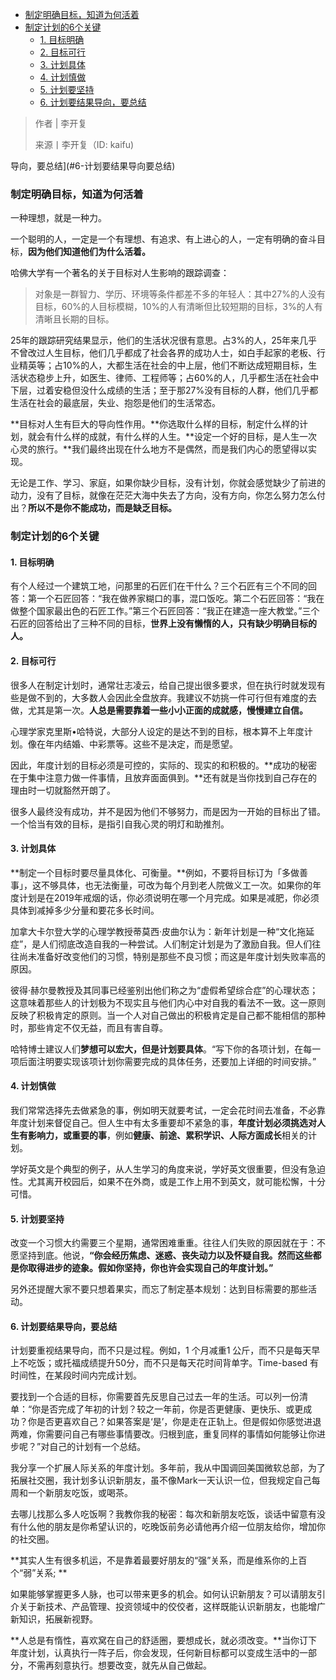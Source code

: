 <!-- TOC -->

- [制定明确目标，知道为何活着](#制定明确目标知道为何活着)
- [制定计划的6个关键](#制定计划的6个关键)
    - [1. 目标明确](#1-目标明确)
    - [2. 目标可行](#2-目标可行)
    - [3. 计划具体](#3-计划具体)
    - [4. 计划慎做](#4-计划慎做)
    - [5. 计划要坚持](#5-计划要坚持)
    - [6. 计划要结果导向，要总结](#6-计划要结果导向要总结)

<!-- /TOC -->


>作者 | 李开复
>
>来源丨李开复（ID: kaifu)


导向，要总结](#6-计划要结果导向要总结)


### 制定明确目标，知道为何活着

一种理想，就是一种力。

一个聪明的人，一定是一个有理想、有追求、有上进心的人，一定有明确的奋斗目标，**因为他们知道他们为什么活着。**



哈佛大学有一个著名的关于目标对人生影响的跟踪调查：


>对象是一群智力、学历、环境等条件都差不多的年轻人：其中27%的人没有目标，60%的人目标模糊，10%的人有清晰但比较短期的目标，3%的人有清晰且长期的目标。



25年的跟踪研究结果显示，他们的生活状况很有意思。占3%的人，25年来几乎不曾改过人生目标，他们几乎都成了社会各界的成功人士，如白手起家的老板、行业精英等；占10%的人，大都生活在社会的中上层，他们不断达成短期目标，生活状态稳步上升，如医生、律师、工程师等；占60%的人，几乎都生活在社会中下层，过着安稳但没什么成绩的生活；至于那27%没有目标的人群，他们几乎都生活在社会的最底层，失业、抱怨是他们的生活常态。



**目标对人生有巨大的导向性作用。**你选取什么样的目标，制定什么样的计划，就会有什么样的成就，有什么样的人生。**设定一个好的目标，是人生一次心灵的旅行。**我们最终出现在什么地方不是偶然，而是我们内心的愿望得以实现。



无论是工作、学习、家庭，如果你缺少目标，没有计划，你就会感觉缺少了前进的动力，没有了目标，就像在茫茫大海中失去了方向，没有方向，你怎么努力怎么付出？**所以不是你不能成功，而是缺乏目标。**


### 制定计划的6个关键


#### 1. 目标明确

有个人经过一个建筑工地，问那里的石匠们在干什么？三个石匠有三个不同的回答：第一个石匠回答：“我在做养家糊口的事，混口饭吃。第二个石匠回答：“我在做整个国家最出色的石匠工作。”第三个石匠回答：“我正在建造一座大教堂。”三个石匠的回答给出了三种不同的目标，**世界上没有懒惰的人，只有缺少明确目标的人。**



#### 2. 目标可行

很多人在制定计划时，通常壮志凌云，给自己提出很多要求，但在执行时就发现有些是做不到的，大多数人会因此全盘放弃。我建议不妨挑一件可行但有难度的去做，尤其是第一次。**人总是需要靠着一些小小正面的成就感，慢慢建立自信。**


心理学家克里斯•哈特说，大部分人设定的是达不到的目标，根本算不上年度计划。像在年内结婚、中彩票等。这些不是决定，而是愿望。

因此，年度计划的目标必须是可控的，实际的、现实的和积极的。**成功的秘密在于集中注意力做一件事情，且放弃面面俱到。**还有就是当你找到自己存在的理由时一切就豁然开朗了。

很多人最终没有成功，并不是因为他们不够努力，而是因为一开始的目标出了错。一个恰当有效的目标，是指引自我心灵的明灯和助推剂。



#### 3. 计划具体

**制定一个目标时要尽量具体化、可衡量。**例如，不要将目标订为「多做善事」，这不够具体，也无法衡量，可改为每个月到老人院做义工一次。如果你的年度计划是在2019年戒烟的话，你必须说明在哪一个月完成。如果是减肥，你必须具体到减掉多少分量和要花多长时间。


加拿大卡尔登大学的心理学教授蒂莫西·皮曲尔认为：新年计划是一种“文化拖延症”，是人们彻底改造自我的一种尝试。人们制定计划是为了激励自我。但人们往往尚未准备好改变他们的习惯，特别是那些不良习惯；而这是年度计划失败率高的原因。


彼得·赫尔曼教授及其同事已经鉴别出他们称之为“虚假希望综合症”的心理状态；这意味着那些人的计划极为不现实且与他们内心中对自我的看法不一致。这一原则反映了积极肯定的原则。当一个人对自己做出的积极肯定是自己都不能相信的那种时，那些肯定不仅无益，而且有害自尊。

哈特博士建议人们**梦想可以宏大，但是计划要具体**。“写下你的各项计划，在每一项后面注明要实现该项计划你需要完成的具体任务，还要加上详细的时间安排。”


#### 4. 计划慎做

我们常常选择先去做紧急的事，例如明天就要考试，一定会花时间去准备，不必靠年度计划来督促自己。但人生中有太多重要却不紧急的事，**年度计划必须挑选对人生有影响力，或重要的事**，例如**健康、前途、累积学识、人际方面成长**相关的计划。


学好英文是个典型的例子，从人生学习的角度来说，学好英文很重要，但没有急迫性。尤其离开校园后，如果不在外商，或是工作上用不到英文，就可能松懈，十分可惜。



#### 5. 计划要坚持

改变一个习惯大约需要三个星期，通常困难重重。往往人们失败的原因就在于：不愿坚持到底。他说，**“你会经历焦虑、迷惑、丧失动力以及怀疑自我。然而这些都是你取得进步的迹象。假如你坚持，你也许会实现自己的年度计划。”**


另外还提醒大家不要只想着果实，而忘了制定基本规划：达到目标需要的那些活动。



#### 6. 计划要结果导向，要总结

计划要重视结果导向，而不只是过程。例如，1 个月减重1 公斤，而不只是每天早上不吃饭；或托福成绩提升50分，而不只是每天花时间背单字。Time-based 有时间性，在某段时间内完成计划。


要找到一个合适的目标，你需要首先反思自己过去一年的生活。可以列一份清单：“你是否完成了年初的计划？较之一年前，你是否更健康、更快乐、或更成功？你是否更喜欢自己？如果答案是‘是’，你是走在正轨上。但是假如你感觉进退两难，你需要问自己有哪些事情要改。归根到底，重复同样的事情如何能够让你进步呢？”对自己的计划有一个总结。

我分享一个扩展人际关系的年度计划。多年前，我从中国调回美国微软总部，为了拓展社交圈，我计划多认识新朋友，虽不像Mark一天认识一位，但我规定自己每周和一个新朋友吃饭，或喝茶。

去哪儿找那么多人吃饭啊？我教你我的秘密：每次和新朋友吃饭，谈话中留意有没有什么他的朋友是你希望认识的，吃晚饭前务必请他再介绍一位朋友给你，增加你的社交圈。


**其实人生有很多机运，不是靠着最要好朋友的“强”关系，而是维系你的上百个“弱”关系; **

如果能够掌握更多人脉，也可以带来更多的机会。如何认识新朋友？可以请朋友引介关于新技术、产品管理、投资领域中的佼佼者，这样既能认识新朋友，也能增广新知识，拓展新视野。

**人总是有惰性，喜欢窝在自己的舒适圈，要想成长，就必须改变。**当你订下年度计划，认真执行一阵子后，你会发现，任何新目标都可以变成生活中的一部分，不需再刻意执行。想要改变，就先从自己做起。

